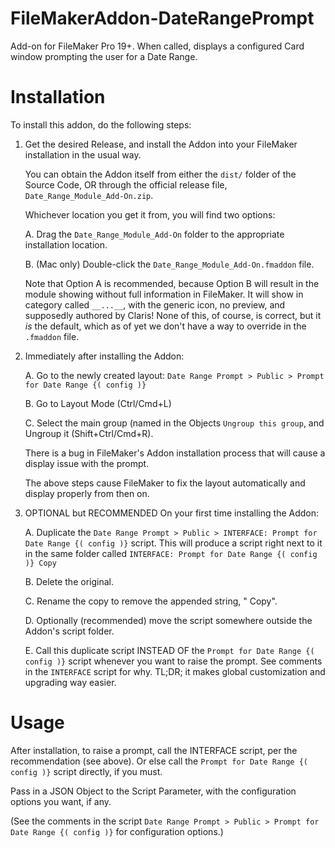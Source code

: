 # FileMakerAddon-DateRangePrompt
Add-on for FileMaker Pro 19+.  When called, displays a configured Card window prompting the user for a Date Range.

# Installation

To install this addon, do the following steps:

  1. Get the desired Release, and install the Addon into your FileMaker installation in the usual way.

     You can obtain the Addon itself from either the `dist/` folder of the Source Code, OR
     through the official release file, `Date_Range_Module_Add-On.zip`.
     
     Whichever location you get it from, you will find two options:
     
     A. Drag the `Date_Range_Module_Add-On` folder to the appropriate installation location.
     
     B. (Mac only) Double-click the `Date_Range_Module_Add-On.fmaddon` file.
     
     Note that Option A is recommended, because Option B will result in the module showing without full information in FileMaker.
     It will show in category called `__...__`, with the generic icon, no preview, and supposedly authored by Claris!
     None of this, of course, is correct, but it _is_ the default, which as of yet we don't have a way to override in the `.fmaddon` file.

  2. Immediately after installing the Addon:
    
     A. Go to the newly created layout: `Date Range Prompt > Public > Prompt for Date Range {( config )}`
    
     B. Go to Layout Mode (Ctrl/Cmd+L)
		
     C. Select the main group (named in the Objects `Ungroup this group`, and Ungroup it (Shift+Ctrl/Cmd+R).
		
     There is a bug in FileMaker's Addon installation process that will cause a display issue with the prompt.
		
     The above steps cause FileMaker to fix the layout automatically and display properly from then on.

  3. OPTIONAL but RECOMMENDED On your first time installing the Addon:

	   A. Duplicate the `Date Range Prompt > Public > INTERFACE: Prompt for Date Range {( config )}` script.
	      This will produce a script right next to it in the same folder called `INTERFACE: Prompt for Date Range {( config )} Copy`
     
     B. Delete the original.
    
     C. Rename the copy to remove the appended string, " Copy".
     
     D. Optionally (recommended) move the script somewhere outside the Addon's script folder.
    
     E. Call this duplicate script INSTEAD OF the `Prompt for Date Range {( config )}` script whenever you want to raise the prompt.
        See comments in the `INTERFACE` script for why.  TL;DR; it makes global customization and upgrading way easier.

# Usage

  After installation, to raise a prompt, call the INTERFACE script, per the recommendation (see above).  Or else call the `Prompt for Date Range {( config )}` script directly, if you must.
  
  Pass in a JSON Object to the Script Parameter, with the configuration options you want, if any.
  
  (See the comments in the script `Date Range Prompt > Public > Prompt for Date Range {( config )}` for configuration options.)
